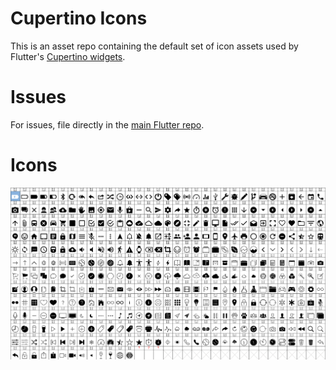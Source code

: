 # Cupertino Icons

This is an asset repo containing the default set of icon assets used by
Flutter's [Cupertino widgets](https://github.com/flutter/flutter/tree/master/packages/flutter/lib/src/cupertino).

# Issues

For issues, file directly in the [main Flutter repo](https://github.com/flutter/flutter).

# Icons

![image map of glyphs](map.png)
